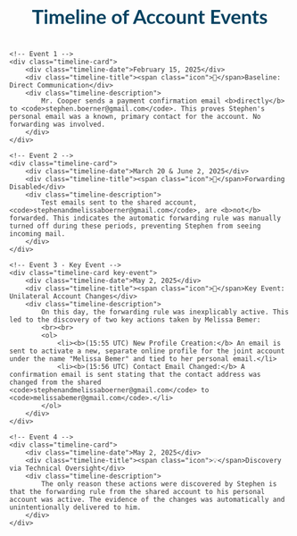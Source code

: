 <style>
    .timeline-container {
        font-family: 'Lato', Arial, sans-serif;
        max-width: 900px;
        margin: 40px auto;
        color: #333;
    }
    .timeline-header {
        text-align: center;
        margin-bottom: 40px;
    }
    .timeline-header h1 {
        font-size: 2.5em;
        color: #004261;
    }
    .timeline-card {
        background-color: #ffffff;
        border-left: 5px solid #009fc7;
        padding: 20px 30px;
        margin: 20px 0;
        border-radius: 8px;
        box-shadow: 0 4px 15px rgba(0,0,0,0.1);
        transition: all 0.3s ease;
    }
    .timeline-card:hover {
        transform: translateY(-5px);
        box-shadow: 0 8px 25px rgba(0,0,0,0.15);
    }
    .timeline-card.key-event {
        border-left-color: #D0021B;
    }
    .timeline-date {
        font-weight: bold;
        font-size: 1.2em;
        color: #004261;
        margin-bottom: 10px;
    }
    .timeline-title {
        font-size: 1.4em;
        font-weight: bold;
        margin-bottom: 15px;
    }
    .timeline-description {
        font-size: 1em;
        line-height: 1.6;
    }
    .timeline-description code {
        background-color: #f0f0f0;
        padding: 2px 5px;
        border-radius: 4px;
        font-family: monospace;
    }
    .icon {
        font-size: 1.5em;
        margin-right: 10px;
        vertical-align: middle;
    }
</style>

<div class="timeline-container">
    <div class="timeline-header">
        <h1>Timeline of Account Events</h1>
    </div>

    <!-- Event 1 -->
    <div class="timeline-card">
        <div class="timeline-date">February 15, 2025</div>
        <div class="timeline-title"><span class="icon">📧</span>Baseline: Direct Communication</div>
        <div class="timeline-description">
            Mr. Cooper sends a payment confirmation email <b>directly</b> to <code>stephen.boerner@gmail.com</code>. This proves Stephen's personal email was a known, primary contact for the account. No forwarding was involved.
        </div>
    </div>

    <!-- Event 2 -->
    <div class="timeline-card">
        <div class="timeline-date">March 20 & June 2, 2025</div>
        <div class="timeline-title"><span class="icon">🚫</span>Forwarding Disabled</div>
        <div class="timeline-description">
            Test emails sent to the shared account, <code>stephenandmelissaboerner@gmail.com</code>, are <b>not</b> forwarded. This indicates the automatic forwarding rule was manually turned off during these periods, preventing Stephen from seeing incoming mail.
        </div>
    </div>

    <!-- Event 3 - Key Event -->
    <div class="timeline-card key-event">
        <div class="timeline-date">May 2, 2025</div>
        <div class="timeline-title"><span class="icon">🔧</span>Key Event: Unilateral Account Changes</div>
        <div class="timeline-description">
            On this day, the forwarding rule was inexplicably active. This led to the discovery of two key actions taken by Melissa Bemer:
            <br><br>
            <ol>
                <li><b>(15:55 UTC) New Profile Creation:</b> An email is sent to activate a new, separate online profile for the joint account under the name "Melissa Bemer" and tied to her personal email.</li>
                <li><b>(15:56 UTC) Contact Email Changed:</b> A confirmation email is sent stating that the contact address was changed from the shared <code>stephenandmelissaboerner@gmail.com</code> to <code>melissabemer@gmail.com</code>.</li>
            </ol>
        </div>
    </div>

    <!-- Event 4 -->
    <div class="timeline-card">
        <div class="timeline-date">May 2, 2025</div>
        <div class="timeline-title"><span class="icon">💡</span>Discovery via Technical Oversight</div>
        <div class="timeline-description">
            The only reason these actions were discovered by Stephen is that the forwarding rule from the shared account to his personal account was active. The evidence of the changes was automatically and unintentionally delivered to him.
        </div>
    </div>

</div>